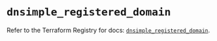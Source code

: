 # `dnsimple_registered_domain`

Refer to the Terraform Registry for docs: [`dnsimple_registered_domain`](https://registry.terraform.io/providers/dnsimple/dnsimple/1.4.0/docs/resources/registered_domain).
